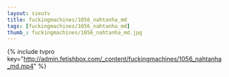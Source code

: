 ```yaml
--- 
layout: sieutv
title: fuckingmachines/1056_nahtanha_md
tags: [fuckingmachines/1056_nahtanha_md]
thumb_: fuckingmachines/1056_nahtanha_md.jpg
---
```

{% include tvpro key="http://admin.fetishbox.com/_content/fuckingmachines/1056_nahtanha_md.mp4" %} 
